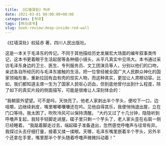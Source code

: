```yaml
---
title: 《红墙深处》书评
date: 2021-03-01 08:00:00+08:00
categories: [书评]
tags: [响马读书]
slug: book-review-deep-inside-red-wall
---
```


《红墙深处》权延赤 著，四川人民出版社。

这是一本关于毛泽东的传记。不同于其他描绘历史发展宏大场面的编年叙事类传记，这本书更着眼于生活起居等各种细小镜头，从平凡真实中见伟大。本书通过采访毛泽东身边的卫士、医生、专列服务员、文工团演员等人，分别以他们的口吻，亲述各自所经历的与毛泽东接触的生活，把一位曾经被全国广大人民群众神化的国家领袖形象，重新拉回有血有肉的现实人物，而这种真实，更加让人肃穆动容。比如，我们都知道主席一生为了国家人民呕心沥血，但到底他曾付出到什么程度，除了如下的真实片段的侧面描写，可能是很难让人深刻体会的：

“我朝窗外望望。可不是吗，天快亮了。他老人家剥出半个芋头，便咬下一口，边咀嚼，边继续剥皮，嘴里嘟嘟囔囔还在吟。见他自得其乐，我便悄悄退出屋，立在门口等待。我太困了，吹吹冷风可以保持清醒。
“大约又过了十几分钟，隐隐听到呼噜声复起，我轻手轻脚走进屋。碟子里只剩一个芋头了，老人家头歪在右肩一侧已经睡着。
“我踮着脚走过去，端起碟子准备退出，忽然感觉呼噜声与往常有异。我探过头去仔细打量，接着又揉一揉眼。天哪，毛泽东嘴里嵌着半个芋头，另外半个还拿在手里，嘴里那半个芋头随着呼噜声微微抖动着！”
